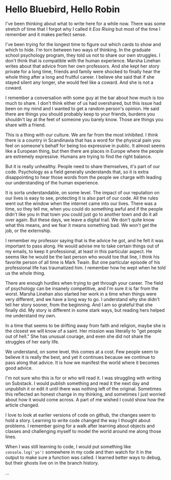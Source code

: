 # Hello Bluebird, Hello Robin

I've been thinking about what to write here for a while now. There was some stretch of time that I forgot why I called it *Eos Rising* but most of the time I remember and it makes perfect sense. 

I've been trying for the longest time to figure out which cards to show and which to hide. I'm torn between two ways of thinking. In the graduate school psychology program, they told us not to share our own struggles. I don't think that is compatible with the human experience. Marsha Linehan writes about that advice from her own professors. And she kept her story private for a long time, friends and family were shocked to finally hear the whole thing after a long and fruitful career. I believe she said that if she stayed silent any longer, she would feel like a coward. And she is not a coward.

I remember a conversation with some guy at the bar about how much is too much to share. I don't think either of us had overshared, but this issue had been on my mind and I wanted to get a random person's opinion. He said there are things you should probably keep to your friends, burdens you shouldn't lay at the feet of someone you barely know. Those are things you share with a friend. 

This is a thing with our culture. We are far from the most inhibited. I think there is a country in Scandinavia that has a word for the physical pain you feel on someone's behalf for being too expressive in public. It almost seems like a European thing, but then there are places in Europe where the people are extremely expressive. Humans are trying to find the right balance.

But it is really unhealthy. People need to share themselves, it's part of our code. Psychology as a field generally understands that, so it is extra disappointing to hear those words from the people we charge with leading our understanding of the human experience. 

It is sorta understandable, on some level. The impact of our reputation on our lives is easy to see, protecting it is also part of our code. All the rules went out the window when the internet came into our lives. There was a time, so they tell me, when you could do something awful and if the people didn't like you in that town you could just go to another town and do it all over again. But these days, we leave a digital trail. We don't quite know what this means, and we fear it means something bad. We won't get the job, or the externship.

I remember my professor saying that is the advice he got, and he felt it was important to pass along. He would advise me to take certain things out of my emails, to keep it professional, at least in this particular aspect. He seems like he would be the last person who would toe that line, I think his favorite person of all time is Mark Twain. But one particular episode of his professional life has traumatized him. I remember how he wept when he told us the whole thing.

There are enough hurdles when trying to get through your career. The field of psychology can be insanely competitive, and I'm sure it is far from the worst. Marsha Linehan also started her work in a time when things were very different, and we have a long way to go. I understand why she didn't tell her story sooner, from the beginning. And I am so grateful that she finally did. My story is different in some stark ways, but reading hers helped me understand my own. 

In a time that seems to be drifting away from faith and religion, maybe she is the closest we will know of a saint. Her mission was literally to "get people out of hell." She has unusual courage, and even she did not share the struggles of her early life. 

We understand, on some level, this comes at a cost. Few people seem to believe it is really the best, and yet it continues because we continue to pass along that advice. It is how we manifest the world where it becomes good advice. 

I'm not sure who this is for or who will read it. I was struggling with writing on Substack. I would publish something and read it the next day and unpublish it or edit it until there was nothing left of the original. Sometimes this reflected an honest change in my thinking, and sometimes I just worried about how it would come across. A part of me wished I could show how the article changed. 

I love to look at earlier versions of code on github, the changes seem to hold a story. Learning to write code changed the way I thought about problems. I remember going for a walk after learning about objects and classes and challenging myself to model the world around me along those lines. 

When I was still learning to code, I would put something like `console.log('yo')` somewhere in my code and then watch for it in the output to make sure a function was called. I learned better ways to debug, but their ghosts live on in the branch history. 

...
